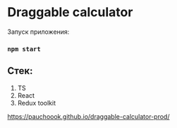 # Draggable calculator

Запуск приложения:

### `npm start`

## Стек:

1. TS
2. React
3. Redux toolkit

https://pauchoook.github.io/draggable-calculator-prod/
